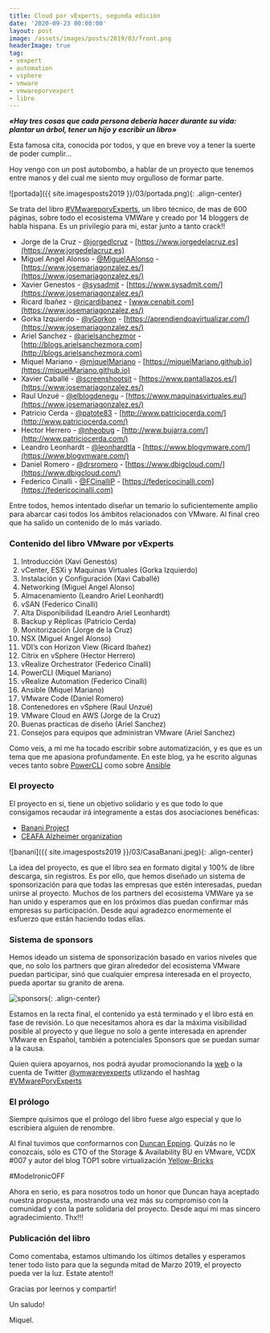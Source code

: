 ```yaml
---
title: Cloud por vExperts, segunda edición
date: '2020-09-23 00:00:00'
layout: post
image: /assets/images/posts/2019/03/front.png
headerImage: true
tag:
- vexpert
- automation
- vsphere
- vmware
- vmwareporvexpert
- libro
---
```


***«Hay tres cosas que cada persona debería hacer durante su vida: plantar un árbol, tener un hijo y escribir un libro»***

Esta famosa cita, conocida por todos, y que en breve voy a tener la suerte de poder cumplir...

Hoy vengo con un post autobombo, a hablar de un proyecto que tenemos entre manos y del cual me siento muy orgulloso de formar parte.

![portada]({{ site.imagesposts2019 }}/03/portada.png){: .align-center}

Se trata del libro [#VMwareporvExperts](https://www.vmwareporvexperts.org), un libro técnico, de mas de 600 páginas, sobre todo el ecosistema VMWare y creado por 14 bloggers de habla hispana. Es un privilegio para mi, estar junto a tanto crack!!

- Jorge de la Cruz - [@jorgedlcruz](https://twitter.com/jorgedlcruz) - [https://www.jorgedelacruz.es](https://www.jorgedelacruz.es)
- Miguel Angel Alonso - [@MiguelAAlonso](https://twitter.com/MiguelAAlonso) - [https://www.josemariagonzalez.es/](https://www.josemariagonzalez.es/)
- Xavier Genestos - [@sysadmit](https://twitter.com/sysadmit) - [https://www.sysadmit.com/](https://www.josemariagonzalez.es/)
- Ricard Ibañez - [@ricardibanez](https://twitter.com/ricardibanez) - [www.cenabit.com](https://www.josemariagonzalez.es/)
- Gorka Izquierdo - [@vGorkon](https://twitter.com/vGorkon) - [https://aprendiendoavirtualizar.com/](https://www.josemariagonzalez.es/)
- Ariel Sanchez - [@arielsanchezmor](https://twitter.com/arielsanchezmor) - [http://blogs.arielsanchezmora.com](http://blogs.arielsanchezmora.com)
- Miquel Mariano - [@miquelMariano](https://twitter.com/miquelMariano) - [https://miquelMariano.github.io](https://miquelMariano.github.io)
- Xavier Caballé - [@screenshootsit](https://twitter.com/screenshootsit) - [https://www.pantallazos.es/](https://www.josemariagonzalez.es/)
- Raul Unzué - [@elblogdenegu](https://twitter.com/elblogdenegu) - [https://www.maquinasvirtuales.eu/](https://www.josemariagonzalez.es/)
- Patricio Cerda - [@patote83](https://twitter.com/patote83) - [http://www.patriciocerda.com/](http://www.patriciocerda.com/)
- Hector Herrero - [@nheobug](https://twitter.com/nheobug) - [http://www.bujarra.com/](http://www.patriciocerda.com/)
- Leandro Leonhardt - [@leonhardtla](https://twitter.com/leonhardtla) - [https://www.blogvmware.com/](https://www.blogvmware.com/)
- Daniel Romero - [@drsromero](https://twitter.com/drsromero) - [https://www.dbigcloud.com/](https://www.dbigcloud.com/)
- Federico Cinalli - [@FCinalliP](https://twitter.com/FCinalliP) - [https://federicocinalli.com](https://federicocinalli.com)

Entre todos, hemos intentado diseñar un temario lo suficientemente amplio para abarcar casi todos los ámbitos relacionados con VMware. Al final creo que ha salido un contenido de lo más variado.

### Contenido del libro VMware por vExperts

1. Introducción (Xavi Genestós)
2. vCenter, ESXi y Maquinas Virtuales (Gorka Izquierdo)
3. Instalación y Configuración (Xavi Caballé)
4. Networking (Miguel Angel Alonso)
5. Almacenamiento (Leandro Ariel Leonhardt)
6. vSAN (Federico Cinalli)
7. Alta Disponibilidad (Leandro Ariel Leonhardt)
8. Backup y Réplicas (Patricio Cerda)
9. Monitorización (Jorge de la Cruz)
10. NSX (Miguel Angel Alonso)
11. VDI’s con Horizon View (Ricard Ibañez)
12. Citrix en vSphere (Hector Herrero)
13. vRealize Orchestrator (Federico Cinalli)
14. PowerCLI (Miquel Mariano)
15. vRealize Automation (Federico Cinalli)
16. Ansible (Miquel Mariano)
17. VMware Code (Daniel Romero)
18. Contenedores en vSphere (Raul Unzué)
19. VMware Cloud en AWS (Jorge de la Cruz)
20. Buenas practicas de diseño (Ariel Sanchez)
21. Consejos para equipos que administran VMware (Ariel Sanchez)

Como veis, a mi me ha tocado escribir sobre automatización, y es que es un tema que me apasiona profundamente. En este blog, ya he escrito algunas veces tanto sobre [PowerCLI](https://miquelmariano.github.io/tags/#powercli) como sobre [Ansible](https://miquelmariano.github.io/tags/#ansible)

### El proyecto

El proyecto en si, tiene un objetivo solidario y es que todo lo que consigamos recaudar irá íntegramente a estas dos asociaciones benéficas:

- [Banani Project](http://www.amafestival.org/es/proyecto-banani)
- [CEAFA Alzheimer organization](https://www.ceafa.es)

![banani]({{ site.imagesposts2019 }}/03/CasaBanani.jpeg){: .align-center}

La idea del proyecto, es que el libro sea en formato digital y 100% de libre descarga, sin registros. Es por ello, que hemos diseñado un sistema de sponsorización para que todas las empresas que estén interesadas, puedan unirse al proyecto. Muchos de los partners del ecosistema VMWare ya se han unido y esperamos que en los próximos días puedan confirmar más empresas su participación. Desde aquí agradezco enormemente el esfuerzo que están haciendo todas ellas.

### Sistema de sponsors

Hemos ideado un sistema de sponsorización basado en varios niveles que que, no solo los partners que giran alrededor del ecosistema VMware puedan participar, sinó que cualquier empresa interesada en el proyecto, pueda aportar su granito de arena.

![sponsors](https://www.cenabit.com/wp-content/uploads/2019/03/sponsors.jpg){: .align-center}

Estamos en la recta final, el contenido ya está terminado y el libro está en fase de revisión. Lo que necesitamos ahora es dar la máxima visibilidad posible al proyecto y que llegue no solo a gente interesada en aprender VMware en Español, también a potenciales Sponsors que se puedan sumar a la causa.

Quien quiera apoyarnos, nos podrá ayudar promocionando la [web](https://www.vmwareporvexperts.org) o la cuenta de Twitter [@vmwarevexperts](https://twitter.com/vmwarevexperts) utlizando el hashtag [#VMwarePorvExperts](https://twitter.com/hashtag/vmwareporvexperts?src=hash)

### El prólogo

Siempre quisimos que el prólogo del libro fuese algo especial y que lo escribiera alguien de renombre.

Al final tuvimos que conformarnos con [Duncan Epping](https://twitter.com/duncanyb). Quizás no le conozcais, sólo es CTO of the Storage & Availability BU en VMware, VCDX #007 y autor del blog TOP1 sobre virtualización [Yellow-Bricks](http://www.yellow-bricks.com/)

#ModeIronicOFF

Ahora en serio, es para nosotros todo un honor que Duncan haya aceptado nuestra propuesta, mostrando una vez más su compromiso con la comunidad y con la parte solidaria del proyecto. Desde aquí mi mas sincero agradecimiento. Thx!!!


### Publicación del libro

Como comentaba, estamos ultimando los últimos detalles y esperamos tener todo listo para que la segunda mitad de Marzo 2019, el proyecto pueda ver la luz. Estate atento!!


Gracias por leernos y compartir!

Un saludo!

Miquel.


